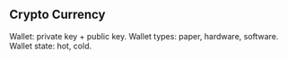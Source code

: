 Crypto Currency
-

Wallet: private key + public key.
Wallet types: paper, hardware, software.
Wallet state: hot, cold.
